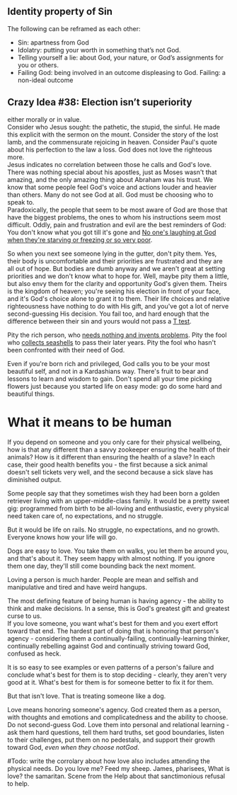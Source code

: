 ## Identity property of Sin
The following can be reframed as each other:
 - Sin: apartness from God
 - Idolatry: putting your worth in something that’s not God.
 - Telling yourself a lie: about God, your nature, or God’s assignments for you or others.  
 - Failing God: being involved in an outcome displeasing to God. Failing: a non-ideal outcome

## Crazy Idea #38: Election isn’t superiority
either morally or in value.  
Consider who Jesus sought: the pathetic, the stupid, the sinful.  He made this explicit with the sermon on the mount. Consider the story of the lost lamb, and the commensurate rejoicing in heaven.  Consider Paul's quote about his perfection to the law a loss. God does not love the righteous more.  
Jesus indicates no correlation between those he calls and God's love.  There was nothing special about his apostles, just as Moses wasn't that amazing, and the only amazing thing about Abraham was his trust. 
We know that some people feel God's voice and actions louder and heavier than others.  Many do not see God at all. God must be choosing who to speak to.  
Paradoxically, the people that seem to be most aware of God are those that have the biggest problems, the ones to whom his instructions seem most difficult.  Oddly, pain and frustration and evil are the best reminders of God: You don't know what you got till it's gone and [No one's laughing at God when they're starving or freezing or so very poor](https://www.youtube.com/watch?v=-pxRXP3w-sQ).

So when you next see someone lying in the gutter, don't pity them. Yes, their body is uncomfortable and their priorities are frustrated and they are all out of hope.  But bodies are dumb anyway and we aren't great at setting priorities and we don't know what to hope for.  Well, maybe pity them a little, but also envy them for the clarity and opportunity God's given them. Theirs is the kingdom of heaven; you're seeing his election in front of your face, and it's God's choice alone to grant it to them.  Their life choices and relative righteousness have nothing to do with His gift, and you've got a lot of nerve second-guessing His decision.  You fail too, and hard enough that the difference between their sin and yours would not pass a [T test](https://en.wikipedia.org/wiki/Student%27s_t-test).  

Pity the rich person, who [needs nothing and invents problems](https://en.wikipedia.org/wiki/Rush_Limbaugh).  Pity the fool who [collects seashells](https://www.desiringgod.org/books/dont-waste-your-life) to pass their later years. Pity the fool who hasn't been confronted with their need of God. 

Even if you're born rich and privileged, God calls you to be your most beautiful self, and not in a Kardashians way.  There's fruit to bear and lessons to learn and wisdom to gain.  Don't spend all your time picking flowers just because you started life on easy mode: go do some hard and beautiful things.

# What it means to be human
If you depend on someone and you only care for their physical wellbeing, how is that any different than a savvy zookeeper ensuring the health of their animals? How is it different than ensuring the health of a slave?  In each case, their good health benefits you - the first because a sick animal doesn't sell tickets very well, and the second because a sick slave has diminished output.  

Some people say that they sometimes wish they had been born a golden retriever living with an upper-middle-class family.  It would be a pretty sweet gig: programmed from birth to be all-loving and enthusiastic, every physical need taken care of, no expectations, and no struggle.  

But it would be life on rails.  No struggle, no expectations, and no growth.  Everyone knows how your life will go.  

Dogs are easy to love.  You take them on walks, you let them be around you, and that's about it.  They seem happy with almost nothing.  If you ignore them one day, they'll still come bounding back the next moment.  

Loving a person is much harder. People are mean and selfish and manipulative and tired and have weird hangups.  

The most defining feature of being human is having agency - the ability to think and make decisions.  In a sense, this is God's greatest gift and greatest curse to us.  
If you love someone, you want what's best for them and you exert effort toward that end.  The hardest part of doing that is honoring that person's agency - considering them a continually-failing, continually-learning thinker, continually rebelling against God and continually striving toward God, confused as heck.  

It is so easy to see examples or even patterns of a person's failure and conclude what's best for them is to stop deciding - clearly, they aren't very good at it.  What's best for them is for someone better to fix it for them.  

But that isn't love.  That is treating someone like a dog.  

Love means honoring someone's agency.  God created them as a person, with thoughts and emotions and complicatedness and the ability to choose. Do not second-guess God. Love them into personal and relational learning - ask them hard questions, tell them hard truths, set good boundaries, listen to their challenges, put them on no pedestals, and support their growth toward God, _even when they choose notGod_. 

#Todo: write the corrolary about how love also includes attending the physical needs. 
Do you love me? Feed my sheep.  James, pharisees, What is love? the samaritan.  Scene from the Help about that sanctimonious refusal to help.
